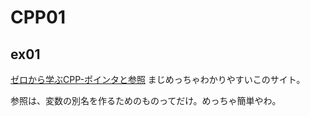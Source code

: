 # CPP01
## ex01
[ゼロから学ぶCPP-ポインタと参照](https://rinatz.github.io/cpp-book/ch02-04-pointers-and-references/)
まじめっちゃわかりやすいこのサイト。

参照は、変数の別名を作るためのものってだけ。めっちゃ簡単やわ。
